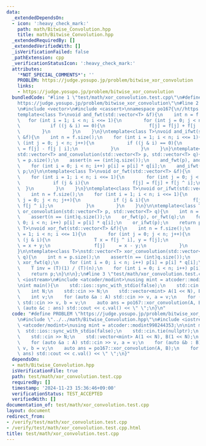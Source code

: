 ```yaml
---
data:
  _extendedDependsOn:
  - icon: ':heavy_check_mark:'
    path: math/Bitwise_Convolution.hpp
    title: math/Bitwise_Convolution.hpp
  _extendedRequiredBy: []
  _extendedVerifiedWith: []
  _isVerificationFailed: false
  _pathExtension: cpp
  _verificationStatusIcon: ':heavy_check_mark:'
  attributes:
    '*NOT_SPECIAL_COMMENTS*': ''
    PROBLEM: https://judge.yosupo.jp/problem/bitwise_xor_convolution
    links:
    - https://judge.yosupo.jp/problem/bitwise_xor_convolution
  bundledCode: "#line 1 \"test/math/xor_convolution.test.cpp\"\n#define PROBLEM \"\
    https://judge.yosupo.jp/problem/bitwise_xor_convolution\"\n#line 2 \"math/Bitwise_Convolution.hpp\"\
    \n#include <vector>\n#include <cassert>\nnamespace po167{\n//https://kazuma8128.hatenablog.com/entry/2018/05/31/144519\n\
    template<class T>\nvoid and_fwt(std::vector<T> &f){\n    int n = f.size();\n \
    \   for (int i = 1; i < n; i <<= 1){\n        for (int j = 0; j < n; j++){\n \
    \           if ((j & i) == 0){\n                f[j] = f[j] + f[j | i];\n    \
    \        }\n        }\n    }\n}\ntemplate<class T>\nvoid and_ifwt(std::vector<T>\
    \ &f){\n    int n = f.size();\n    for (int i = 1; i < n; i <<= 1){\n        for\
    \ (int j = 0; j < n; j++){\n            if ((j & i) == 0){\n                f[j]\
    \ = f[j] - f[j | i];\n            }\n        }\n    }\n}\ntemplate<class T>\n\
    std::vector<T> and_convolution(std::vector<T> p, std::vector<T> q){\n    int n\
    \ = p.size();\n    assert(n == (int)q.size());\n    and_fwt(p), and_fwt(q);\n\
    \    for (int i = 0; i < n; i++) p[i] = p[i] * q[i];\n    and_ifwt(p);\n    return\
    \ p;\n}\n\ntemplate<class T>\nvoid or_fwt(std::vector<T> &f){\n    int n = f.size();\n\
    \    for (int i = 1; i < n; i <<= 1){\n        for (int j = 0; j < n; j++){\n\
    \            if (j & i){\n                f[j] = f[j] + f[j ^ i];\n          \
    \  }\n        }\n    }\n}\ntemplate<class T>\nvoid or_ifwt(std::vector<T> &f){\n\
    \    int n = f.size();\n    for (int i = 1; i < n; i <<= 1){\n        for (int\
    \ j = 0; j < n; j++){\n            if (j & i){\n                f[j] = f[j] -\
    \ f[j ^ i];\n            }\n        }\n    }\n}\n\ntemplate<class T>\nstd::vector<T>\
    \ or_convolution(std::vector<T> p, std::vector<T> q){\n    int n = p.size();\n\
    \    assert(n == (int)q.size());\n    or_fwt(p), or_fwt(q);\n    for (int i =\
    \ 0; i < n; i++) p[i] = p[i] * q[i];\n    or_ifwt(p);\n    return p;\n}\n\ntemplate<class\
    \ T>\nvoid xor_fwt(std::vector<T> &f){\n    int n = f.size();\n    for (int i\
    \ = 1; i < n; i <<= 1){\n        for (int j = 0; j < n; j++){\n            if\
    \ (j & i){\n                T x = f[j ^ i], y = f[j];\n                f[j ^ i]\
    \ = x + y;\n                f[j]     = x - y;\n            }\n        }\n    }\n\
    }\n\ntemplate<class T>\nstd::vector<T> xor_convolution(std::vector<T> p, std::vector<T>\
    \ q){\n    int n = p.size();\n    assert(n == (int)q.size());\n    xor_fwt(p),\
    \ xor_fwt(q);\n    for (int i = 0; i < n; i++) p[i] = p[i] * q[i];\n    xor_fwt(p);\n\
    \    T inv = (T)(1) / (T)(n);\n    for (int i = 0; i < n; i++) p[i] = p[i] * inv;\n\
    \    return p;\n}\n\n};\n#line 3 \"test/math/xor_convolution.test.cpp\"\n#include\
    \ <iostream>\n#include <atcoder/modint>\nusing mint = atcoder::modint998244353;\n\
    \nint main(){\n    std::ios::sync_with_stdio(false);\n    std::cin.tie(nullptr);\n\
    \    int N;\n    std::cin >> N;\n    std::vector<mint> A(1 << N), B(1 << N);\n\
    \    int v;\n    for (auto &a : A) std::cin >> v, a = v;\n    for (auto &b : B)\
    \ std::cin >> v, b = v;\n    auto ans = po167::xor_convolution(A, B);\n    for\
    \ (auto &c : ans) std::cout << c.val() << \" \";\n}\n"
  code: "#define PROBLEM \"https://judge.yosupo.jp/problem/bitwise_xor_convolution\"\
    \n#include \"../../math/Bitwise_Convolution.hpp\"\n#include <iostream>\n#include\
    \ <atcoder/modint>\nusing mint = atcoder::modint998244353;\n\nint main(){\n  \
    \  std::ios::sync_with_stdio(false);\n    std::cin.tie(nullptr);\n    int N;\n\
    \    std::cin >> N;\n    std::vector<mint> A(1 << N), B(1 << N);\n    int v;\n\
    \    for (auto &a : A) std::cin >> v, a = v;\n    for (auto &b : B) std::cin >>\
    \ v, b = v;\n    auto ans = po167::xor_convolution(A, B);\n    for (auto &c :\
    \ ans) std::cout << c.val() << \" \";\n}"
  dependsOn:
  - math/Bitwise_Convolution.hpp
  isVerificationFile: true
  path: test/math/xor_convolution.test.cpp
  requiredBy: []
  timestamp: '2024-11-23 15:36:46+09:00'
  verificationStatus: TEST_ACCEPTED
  verifiedWith: []
documentation_of: test/math/xor_convolution.test.cpp
layout: document
redirect_from:
- /verify/test/math/xor_convolution.test.cpp
- /verify/test/math/xor_convolution.test.cpp.html
title: test/math/xor_convolution.test.cpp
---
```

